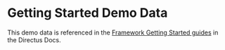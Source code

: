 # Getting Started Demo Data

This demo data is referenced in the [Framework Getting Started guides]([url](https://docs.directus.io/guides/frameworks)https://docs.directus.io/guides/frameworks) in the Directus Docs.
